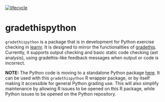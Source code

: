 <!-- badges: start -->
[![lifecycle](https://img.shields.io/badge/lifecycle-experimental-blue.svg)](https://www.tidyverse.org/lifecycle/#experimental)
<!-- badges: end -->

# gradethispython

`gradethispython` is a package that is in development for Python exercise checking in [learnr](http://rstudio.github.io/learnr/). It is designed to mirror the functionalities of [gradethis](https://rstudio-education.github.io/gradethis/). Currently, it supports output checking and basic static code checking (ast analysis), using gradethis-like feedback messages when output or code is incorrect.

**NOTE:** The Python code is moving to a standalone Python package [here](https://github.com/nischalshrestha/pygradethis). It can be used with this `gradethispython` R wrapper package, or by itself making it accessible for general Python grading use. This will also simplify maintenance by allowing R issues to be opened on this R package, while Python issues to be opened on the Python repository.
